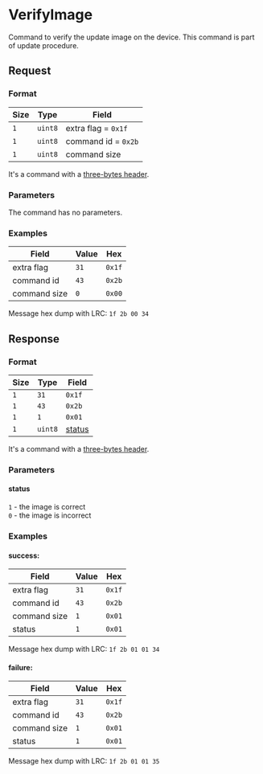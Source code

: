 # VerifyImage

Command to verify the update image on the device.
This command is part of update procedure.


## Request

### Format

| Size | Type    | Field               |
| ---- | ------- | ------------------- |
| `1`  | `uint8` | extra flag = `0x1f` |
| `1`  | `uint8` | command id = `0x2b` |
| `1`  | `uint8` | command size        |

It's a command with a [three-bytes header](../message.md#command-with-a-three-bytes-header).

### Parameters

The command has no parameters.

### Examples

| Field        | Value | Hex    |
| ------------ | ----- | ------ |
| extra flag   | `31`  | `0x1f` |
| command id   | `43`  | `0x2b` |
| command size | `0`   | `0x00` |

Message hex dump with LRC: `1f 2b 00 34`


## Response

### Format

| Size | Type    | Field             |
| ---- | ------- | ----------------- |
| `1`  | `31`    | `0x1f`            |
| `1`  | `43`    | `0x2b`            |
| `1`  | `1`     | `0x01`            |
| `1`  | `uint8` | [status](#status) |

It's a command with a [three-bytes header](../message.md#command-with-a-three-bytes-header).

### Parameters

#### **status**

`1` - the image is correct <br/>
`0` - the image is incorrect

### Examples

#### success:

| Field        | Value | Hex    |
| ------------ | ----- | ------ |
| extra flag   | `31`  | `0x1f` |
| command id   | `43`  | `0x2b` |
| command size | `1`   | `0x01` |
| status       | `1`   | `0x01` |

Message hex dump with LRC: `1f 2b 01 01 34`

#### failure:

| Field        | Value | Hex    |
| ------------ | ----- | ------ |
| extra flag   | `31`  | `0x1f` |
| command id   | `43`  | `0x2b` |
| command size | `1`   | `0x01` |
| status       | `1`   | `0x01` |

Message hex dump with LRC: `1f 2b 01 01 35`
